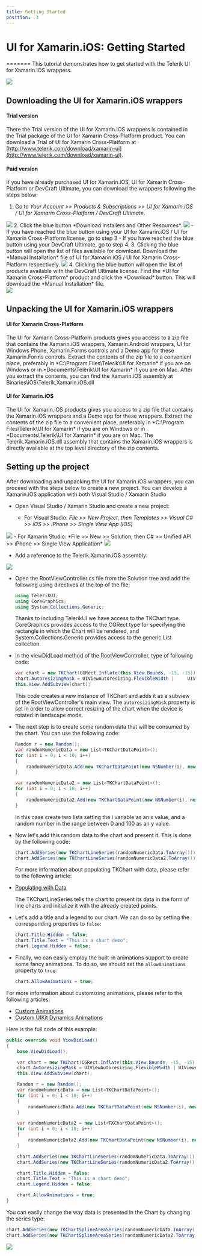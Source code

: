 ```yaml
---
title: Getting Started
position: .3
---
```


# UI for Xamarin.iOS: Getting Started

=======
This tutorial demonstrates how to get started with the Telerik UI for Xamarin.iOS wrappers.

<img src="../images/getting-started-xamarin001.png"/>


## Downloading the UI for Xamarin.iOS wrappers

#### Trial version

There the Trial version of the UI for Xamarin.iOS wrappers is contained in the Trial package of the UI for Xamarin Cross-Platform product. You can download a Trial of UI for Xamarin Cross-Platform at [http://www.telerik.com/download/xamarin-ui](http://www.telerik.com/download/xamarin-ui).

#### Paid version

If you have already purchased UI for Xamarin.iOS, UI for Xamarin Cross-Platform or DevCraft Ultimate, you can download the wrappers following the steps below:

1. Go to *Your Account >> Products & Subscriptions >> UI for Xamarin.iOS / UI for Xamarin Cross-Platform / DevCraft Ultimate*. <br>
<img src="../images/getting-started-xamarin002.png"/>
2. Click the blue button *Download installers and Other Resources*. 
<img src="../images/getting-started-xamarin003.png"/> 
	- If you have reached the blue button using your UI for Xamarin.iOS / UI for Xamarin Cross-Platform license, go to step 3
	- If you have reached the blue button using your DevCraft Ultimate, go to step 4. 
3. Clicking the blue button will open the list of files available for download. Download the *Manual Installation* file of UI for Xamarin.iOS / UI for Xamarin Cross-Platform respectively.
<img src="../images/getting-started-xamarin005.png"/>
4. Clicking the blue button will open the list of products available with the DevCraft Ultimate license. Find the *UI for Xamarin Cross-Platform* product and click the *Download* button. This will download the *Manual Installation* file.
<br/><img src="../images/getting-started-xamarin004.png"/>

## Unpacking the UI for Xamarin.iOS wrappers

#### UI for Xamarin Cross-Platform

The UI for Xamarin Cross-Platform products gives you access to a zip file that contains the Xamarin.iOS wrappers, Xamarin.Android wrappers, UI for Windows Phone, Xamarin.Forms controls and a Demo app for these Xamarin.Forms controls. Extract the contents of the zip file to a convenient place, preferably in *C:\Program Files\Telerik\UI for Xamarin\* if you are on Windows or in *Documents\Telerik\UI for Xamarin\* if you are on Mac. After you extract the contents, you can find the Xamarin.iOS assembly at Binaries\iOS\Telerik.Xamarin.iOS.dll

#### UI for Xamarin.iOS

The UI for Xamarin.iOS products gives you access to a zip file that contains the Xamarin.iOS wrappers and a Demo app for these wrappers. Extract the contents of the zip file to a convenient place, preferably in *C:\Program Files\Telerik\UI for Xamarin\* if you are on Windows or in *Documents\Telerik\UI for Xamarin\* if you are on Mac. The Telerik.Xamarin.iOS.dll assembly that contains the Xamarin.iOS wrappers is directly available at the top level  directory of the zip contents. 

## Setting up the project

After downloading and unpacking the UI for Xamarin.iOS wrappers, you can proceed with the steps below to create a new project. You can develop a Xamarin.iOS application with both Visual Studio / Xamarin Studio



- Open Visual Studio / Xamarin Studio and create a new project:

	- For Visual Studio: *File >> New Project, then Templates >> Visual C# >> iOS >> iPhone >> Single View App (iOS)*
<img src="../images/getting-started-xamarin006.png"/>
	- For Xamarin Studio: *File >> New >> Solution, then C# >> Unified API >> iPhone >> Single View Application*
<img src="../images/getting-started-xamarin007.png"/>

- Add a reference to the Telerik.Xamarin.iOS assembly:
<img src="../images/getting-started-xamarin008.png"/>

- Open the RootViewController.cs file from the Solution tree and add the following using directives at the top of the file:
	```C#
	using TelerikUI;
	using CoreGraphics;
	using System.Collections.Generic;
	```

	Thanks to including TelerikUI we have access to the TKChart type. CoreGraphics provides access to the CGRect type for specifying the rectangle in which the Chart will be rendered, and System.Collections.Generic provides access to the generic List collection.  


- In the viewDidLoad method of the RootViewController, type of following code:
	```C#
	var chart = new TKChart(CGRect.Inflate(this.View.Bounds, -15, -15));
	chart.AutoresizingMask = UIViewAutoresizing.FlexibleWidth | 	UIViewAutoresizing.FlexibleHeight;
	this.View.AddSubview(chart);
	```

	This code creates a new instance of TKChart and adds it as a subview of the RootViewController's main view. The <code>autoresizingMask</code> property is set in order to allow correct resizing of the chart when the device is rotated in landscape mode.

- The next step is to create some random data that will be consumed by the chart. You can use the following code:
	```C#
	Random r = new Random();
	var randomNumericData = new List<TKChartDataPoint>();
	for (int i = 0; i < 10; i++)
	{
	    randomNumericData.Add(new TKChartDataPoint(new NSNumber(i), new 	NSNumber(r.Next(100))));
	}

	var randomNumericData2 = new List<TKChartDataPoint>();
	for (int i = 0; i < 10; i++)
	{
	    randomNumericData2.Add(new TKChartDataPoint(new NSNumber(i), new 	NSNumber(r.Next(100))));
	}
	```

	In this case create two lists setting the i variable as an x value, and a random number in the range between 0 and 100 as an y value.

- Now let's add this random data to the chart and present it. This is done by the following code:
	```C#
	chart.AddSeries(new TKChartLineSeries(randomNumericData.ToArray()));
	chart.AddSeries(new TKChartLineSeries(randomNumericData2.ToArray()));
	```
	
	For more information about populating TKChart with data, please refer to the following article:

- [Populating with Data](http://docs.telerik.com/devtools/ios/Chart/populating-with-data)

	The TKChartLineSeries tells the chart to present its data in the form of line charts and initialize it with the already created points.

- Let's add a title and a legend to our chart. We can do so by setting the corresponding properties to <code>false</code>:
	```C#
	chart.Title.Hidden = false;
	chart.Title.Text = "This is a chart demo";
	chart.Legend.Hidden = false;
	```

- Finally, we can easily employ the built-in animations support to create some fancy animations. To do so, we should set the <code>allowAnimations</code> property to <code>true</code>:
	```C#
	chart.AllowAnimations = true;
	```


For more information about customizing animations, please refer to the following articles:

- [Custom Animations](http://docs.telerik.com/devtools/ios/Chart/animations/custom)
- [Custom UIKit Dynamics Animations](http://docs.telerik.com/devtools/ios/Chart/animations/custom-uikit-dynamics)

Here is the full code of this example:

```C#
public override void ViewDidLoad()
{
    base.ViewDidLoad();

    var chart = new TKChart(CGRect.Inflate(this.View.Bounds, -15, -15));
    chart.AutoresizingMask = UIViewAutoresizing.FlexibleWidth | UIViewAutoresizing.FlexibleHeight;
    this.View.AddSubview(chart);

    Random r = new Random();
    var randomNumericData = new List<TKChartDataPoint>();
    for (int i = 0; i < 10; i++)
    {
        randomNumericData.Add(new TKChartDataPoint(new NSNumber(i), new NSNumber(r.Next(100))));
    }

    var randomNumericData2 = new List<TKChartDataPoint>();
    for (int i = 0; i < 10; i++)
    {
        randomNumericData2.Add(new TKChartDataPoint(new NSNumber(i), new NSNumber(r.Next(100))));
    }

    chart.AddSeries(new TKChartLineSeries(randomNumericData.ToArray()));
    chart.AddSeries(new TKChartLineSeries(randomNumericData2.ToArray()));

    chart.Title.Hidden = false;
    chart.Title.Text = "This is a chart demo";
    chart.Legend.Hidden = false;

    chart.AllowAnimations = true;
}
```

You can easily change the way data is presented in the Chart by changing the series type:
```C#
chart.AddSeries(new TKChartSplineAreaSeries(randomNumericData.ToArray()));
chart.AddSeries(new TKChartSplineAreaSeries(randomNumericData2.ToArray()));
```
<img src="../images/getting-started-xamarin009.png"/>